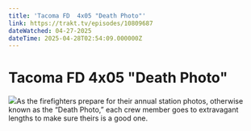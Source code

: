 ```yaml
---
title: 'Tacoma FD  4x05 "Death Photo"' 
link: https://trakt.tv/episodes/10809687
dateWatched: 04-27-2025
dateTime: 2025-04-28T02:54:09.000000Z
---
```

# Tacoma FD  4x05 "Death Photo"

![](https://walter-r2.trakt.tv/images/episodes/010/809/687/screenshots/thumb/6483781879.jpg)As the firefighters prepare for their annual station photos, otherwise known as the “Death Photo,” each crew member goes to extravagant lengths to make sure theirs is a good one.